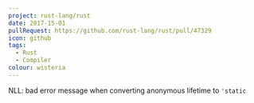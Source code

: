 ```yaml
---
project: rust-lang/rust
date: 2017-15-01
pullRequest: https://github.com/rust-lang/rust/pull/47329
icon: github
tags:
  - Rust
  - Compiler
colour: wisteria
---
```

NLL: bad error message when converting anonymous lifetime to `'static`
